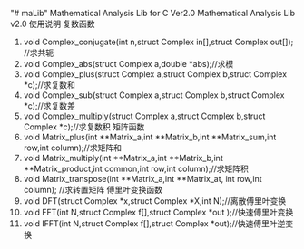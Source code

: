 "# maLib" 
 Mathematical Analysis Lib for C Ver2.0
 Mathematical Analysis Lib v2.0
使用说明
复数函数
1. void Complex_conjugate(int n,struct Complex in[],struct Complex out[]); //求共轭
2. void Complex_abs(struct Complex a,double *abs);//求模
3. void Complex_plus(struct Complex a,struct Complex b,struct Complex *c);//求复数和
4. void Complex_sub(struct Complex a,struct Complex b,struct Complex *c);//求复数差
5. void Complex_multiply(struct Complex a,struct Complex b,struct Complex *c);//求复数积
矩阵函数
1. void Matrix_plus(int **Matrix_a,int **Matrix_b,int **Matrix_sum,int row,int column);//求矩阵和
2. void Matrix_multiply(int **Matrix_a,int **Matrix_b,int **Matrix_product,int common,int row,int column);//求矩阵积
3. void Matrix_transpose(int **Matrix_a,int **Matrix_at, int row,int column); //求转置矩阵
傅里叶变换函数
1. void DFT(struct Complex *x,struct Complex *X,int N);//离散傅里叶变换
2. void FFT(int N,struct Complex f[],struct Complex *out );//快速傅里叶变换
3. void IFFT(int N,struct Complex f[],struct Complex *out);//快速傅里叶逆变换
